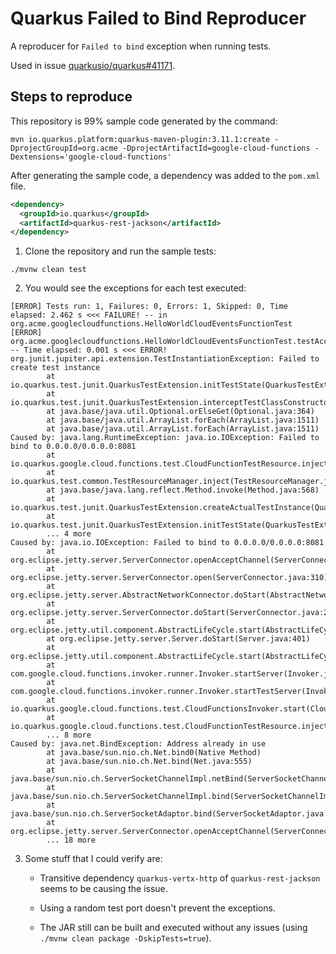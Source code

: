 # Quarkus Failed to Bind Reproducer

A reproducer for `Failed to bind` exception when running tests.

Used in issue [quarkusio/quarkus#41171](https://github.com/quarkusio/quarkus/discussions/41171).

## Steps to reproduce

This repository is 99% sample code generated by the command:

```shell
mvn io.quarkus.platform:quarkus-maven-plugin:3.11.1:create -DprojectGroupId=org.acme -DprojectArtifactId=google-cloud-functions -Dextensions='google-cloud-functions'
```

After generating the sample code, a dependency was added to the `pom.xml` file.

```xml
<dependency>
  <groupId>io.quarkus</groupId>
  <artifactId>quarkus-rest-jackson</artifactId>
</dependency>
```

1. Clone the repository and run the sample tests:

```shell
./mvnw clean test
```

2. You would see the exceptions for each test executed:

```log
[ERROR] Tests run: 1, Failures: 0, Errors: 1, Skipped: 0, Time elapsed: 2.462 s <<< FAILURE! -- in org.acme.googlecloudfunctions.HelloWorldCloudEventsFunctionTest
[ERROR] org.acme.googlecloudfunctions.HelloWorldCloudEventsFunctionTest.testAccept -- Time elapsed: 0.001 s <<< ERROR!
org.junit.jupiter.api.extension.TestInstantiationException: Failed to create test instance
        at io.quarkus.test.junit.QuarkusTestExtension.initTestState(QuarkusTestExtension.java:788)
        at io.quarkus.test.junit.QuarkusTestExtension.interceptTestClassConstructor(QuarkusTestExtension.java:754)
        at java.base/java.util.Optional.orElseGet(Optional.java:364)
        at java.base/java.util.ArrayList.forEach(ArrayList.java:1511)
        at java.base/java.util.ArrayList.forEach(ArrayList.java:1511)
Caused by: java.lang.RuntimeException: java.io.IOException: Failed to bind to 0.0.0.0/0.0.0.0:8081
        at io.quarkus.google.cloud.functions.test.CloudFunctionTestResource.inject(CloudFunctionTestResource.java:40)
        at io.quarkus.test.common.TestResourceManager.inject(TestResourceManager.java:166)
        at java.base/java.lang.reflect.Method.invoke(Method.java:568)
        at io.quarkus.test.junit.QuarkusTestExtension.createActualTestInstance(QuarkusTestExtension.java:799)
        at io.quarkus.test.junit.QuarkusTestExtension.initTestState(QuarkusTestExtension.java:782)
        ... 4 more
Caused by: java.io.IOException: Failed to bind to 0.0.0.0/0.0.0.0:8081
        at org.eclipse.jetty.server.ServerConnector.openAcceptChannel(ServerConnector.java:349)
        at org.eclipse.jetty.server.ServerConnector.open(ServerConnector.java:310)
        at org.eclipse.jetty.server.AbstractNetworkConnector.doStart(AbstractNetworkConnector.java:80)
        at org.eclipse.jetty.server.ServerConnector.doStart(ServerConnector.java:234)
        at org.eclipse.jetty.util.component.AbstractLifeCycle.start(AbstractLifeCycle.java:73)
        at org.eclipse.jetty.server.Server.doStart(Server.java:401)
        at org.eclipse.jetty.util.component.AbstractLifeCycle.start(AbstractLifeCycle.java:73)
        at com.google.cloud.functions.invoker.runner.Invoker.startServer(Invoker.java:324)
        at com.google.cloud.functions.invoker.runner.Invoker.startTestServer(Invoker.java:276)
        at io.quarkus.google.cloud.functions.test.CloudFunctionsInvoker.start(CloudFunctionsInvoker.java:26)
        at io.quarkus.google.cloud.functions.test.CloudFunctionTestResource.inject(CloudFunctionTestResource.java:38)
        ... 8 more
Caused by: java.net.BindException: Address already in use
        at java.base/sun.nio.ch.Net.bind0(Native Method)
        at java.base/sun.nio.ch.Net.bind(Net.java:555)
        at java.base/sun.nio.ch.ServerSocketChannelImpl.netBind(ServerSocketChannelImpl.java:337)
        at java.base/sun.nio.ch.ServerSocketChannelImpl.bind(ServerSocketChannelImpl.java:294)
        at java.base/sun.nio.ch.ServerSocketAdaptor.bind(ServerSocketAdaptor.java:89)
        at org.eclipse.jetty.server.ServerConnector.openAcceptChannel(ServerConnector.java:344)
        ... 18 more
```

3. Some stuff that I could verify are:

   - Transitive dependency `quarkus-vertx-http` of `quarkus-rest-jackson` seems to be causing the issue.

   - Using a random test port doesn't prevent the exceptions.

   - The JAR still can be built and executed without any issues (using `./mvnw clean package -DskipTests=true`).
